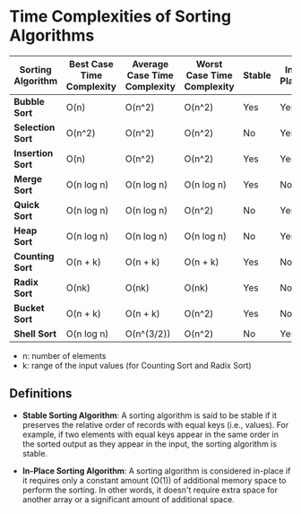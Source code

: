 # Time Complexities of Sorting Algorithms

| Sorting Algorithm | Best Case Time Complexity | Average Case Time Complexity | Worst Case Time Complexity | Stable | In-Place |
|-------------------|---------------------------|------------------------------|----------------------------|--------|----------|
| **Bubble Sort**   | O(n)                      | O(n^2)                       | O(n^2)                     | Yes    | Yes      |
| **Selection Sort**| O(n^2)                    | O(n^2)                       | O(n^2)                     | No     | Yes      |
| **Insertion Sort**| O(n)                      | O(n^2)                       | O(n^2)                     | Yes    | Yes      |
| **Merge Sort**    | O(n log n)                | O(n log n)                   | O(n log n)                 | Yes    | No       |
| **Quick Sort**    | O(n log n)                | O(n log n)                   | O(n^2)                     | No     | Yes      |
| **Heap Sort**     | O(n log n)                | O(n log n)                   | O(n log n)                 | No     | Yes      |
| **Counting Sort** | O(n + k)                  | O(n + k)                     | O(n + k)                   | Yes    | No       |
| **Radix Sort**    | O(nk)                     | O(nk)                        | O(nk)                      | Yes    | No       |
| **Bucket Sort**   | O(n + k)                  | O(n + k)                     | O(n^2)                     | Yes    | No       |
| **Shell Sort**    | O(n log n)                | O(n^(3/2))                   | O(n^2)                     | No     | Yes      |

* n: number of elements
* k: range of the input values (for Counting Sort and Radix Sort)

## Definitions

- **Stable Sorting Algorithm**: A sorting algorithm is said to be stable if it preserves the relative order of records with equal keys (i.e., values). For example, if two elements with equal keys appear in the same order in the sorted output as they appear in the input, the sorting algorithm is stable.

- **In-Place Sorting Algorithm**: A sorting algorithm is considered in-place if it requires only a constant amount (O(1)) of additional memory space to perform the sorting. In other words, it doesn't require extra space for another array or a significant amount of additional space.
